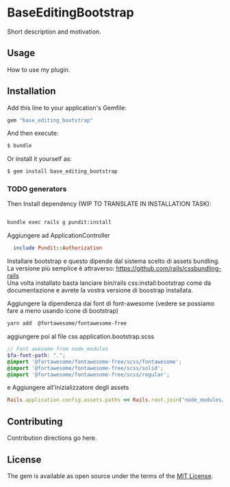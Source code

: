 # BaseEditingBootstrap
Short description and motivation.

## Usage
How to use my plugin.

## Installation
Add this line to your application's Gemfile:

```ruby
gem "base_editing_bootstrap"
```

And then execute:
```bash
$ bundle
```

Or install it yourself as:
```bash
$ gem install base_editing_bootstrap
```

### TODO generators
Then Install dependency (WIP TO TRANSLATE IN INSTALLATION TASK):
```bash

bundle exec rails g pundit:install
```
Aggiungere ad ApplicationController 
```ruby
  include Pundit::Authorization
```

Installare bootstrap e questo dipende dal sistema scelto di assets bundling.  
La versione più semplice è attraverso: https://github.com/rails/cssbundling-rails  
Una volta installato basta lanciare bin/rails css:install:bootstrap come da
documentazione e avrete la vostra versione di boostrap installata.

Aggiungere la dipendenza dai font di font-awesome (vedere se possiamo fare a meno usando icone di bootstrap)
```bash
yarn add  @fortawesome/fontawesome-free
```
aggiungere poi al file css application.bootstrap.scss
```scss
// Font awesome from node_modules
$fa-font-path: ".";
@import '@fortawesome/fontawesome-free/scss/fontawesome';
@import '@fortawesome/fontawesome-free/scss/solid';
@import '@fortawesome/fontawesome-free/scss/regular';
```
e Aggiungere all'inizializzatore degli assets
```ruby
Rails.application.config.assets.paths << Rails.root.join("node_modules/@fortawesome/fontawesome-free/webfonts")
```




## Contributing
Contribution directions go here.

## License
The gem is available as open source under the terms of the [MIT License](https://opensource.org/licenses/MIT).
